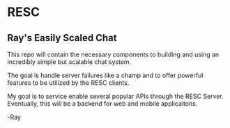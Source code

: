 # RESC
## Ray's Easily Scaled Chat

This repo will contain the necessary components to building and using
an incredibly simple but scalable chat system. 

The goal is handle server failures like a champ and to offer powerful
features to be utilized by the RESC clients.

My goal is to service enable several popular APIs through the
RESC Server. Eventually, this will be a backend for web and mobile
applicaitons.

-Ray
